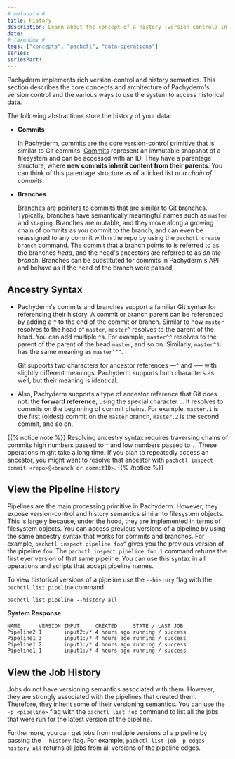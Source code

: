```yaml
---
# metadata # 
title: History
description: Learn about the concept of a history (version control) in Pachyderm. 
date: 
# taxonomy #
tags: ["concepts", "pachctl", "data-operations"]
series:
seriesPart:
--- 
```


Pachyderm implements rich version-control and history semantics. This section
describes the core concepts and architecture of Pachyderm's version control
and the various ways to use the system to access historical data.

The following abstractions store the history of your data:

- **Commits**

    In Pachyderm, commits are the core version-control primitive that is
    similar to Git commits. [Commits](../commit/) represent an immutable snapshot of a
    filesystem and can be accessed with an ID. They have a parentage
    structure, where **new commits inherit content from their parents**. 
    You can think of this parentage structure as of a linked list or *a chain of commits*. 
 
- **Branches**

    [Branches](../branch/) are pointers to commits that are similar to Git branches. Typically,
    branches have semantically meaningful names such as `master` and `staging`.
    Branches are mutable, and they move along a growing chain of commits as you
    commit to the branch, and can even be reassigned to any commit within the
    repo by using the `pachctl create branch` command. The commit that a
    branch points to is referred to as the branches *head*, and the head's
    ancestors are referred to as *on the branch*. Branches can be substituted
    for commits in Pachyderm's API and behave as if the head of the branch
    were passed. 

## Ancestry Syntax

  - Pachyderm's commits and branches support a familiar Git syntax for
    referencing their history. A commit or branch parent can be referenced
    by adding a `^` to the end of the commit or branch. Similar to how
    `master` resolves to the head of `master`, `master^` resolves
    to the parent of the head. You can add multiple `^`s. For example,
    `master^^` resolves to the parent of the parent of the head
    `master`, and so on. Similarly, `master^3` has the same meaning as
    `master^^^`.

    Git supports two characters for ancestor references —`^` and `~`— with
    slightly different meanings. Pachyderm supports both characters as well,
    but their meaning is identical.

  - Also, Pachyderm supports a type of ancestor reference that Git does not:
    the **forward reference**, using the special character `.`. It
    resolves to commits on the beginning of commit chains. For example,
    `master.1` is the first (oldest) commit on the `master` branch, `master.2`
    is the second commit, and so on.

{{% notice note %}} 
Resolving ancestry syntax requires traversing chains of commits
high numbers passed to `^` and low numbers passed to `.`. 
These operations might take a long time.
If you plan to repeatedly access an ancestor, you might want to resolve that
ancestor with `pachctl inspect commit <repo>@<branch or commitID>`.
{{% /notice %}}

## View the Pipeline History

Pipelines are the main processing primitive in Pachyderm. However, they
expose version-control and history semantics similar to filesystem
objects. This is largely because, under the hood, they are implemented in
terms of filesystem objects. You can access previous versions of
a pipeline by using the same ancestry syntax that works for commits and
branches. For example, `pachctl inspect pipeline foo^` gives you the
previous version of the pipeline `foo`. The `pachctl inspect pipeline foo.1`
command returns the first ever version of that same pipeline. You can use
this syntax in all operations and scripts that accept pipeline names.

To view historical versions of a pipeline use the `--history`
flag with the `pachctl list pipeline` command:

```shell
pachctl list pipeline --history all
```
**System Response:**

```shell
NAME      VERSION INPUT     CREATED     STATE / LAST JOB
Pipeline2 1       input2:/* 4 hours ago running / success
Pipeline1 3       input1:/* 4 hours ago running / success
Pipeline1 2       input1:/* 4 hours ago running / success
Pipeline1 1       input1:/* 4 hours ago running / success
```
## View the Job History

Jobs do not have versioning semantics associated with them.
However, they are strongly associated with the pipelines that
created them. Therefore, they inherit some of their versioning
semantics. You can use the `-p <pipeline>` flag with the
`pachctl list job` command to list all the jobs that were run
for the latest version of the pipeline. 

Furthermore, you can get jobs from multiple versions of a
pipeline by passing the `--history` flag. For example,
`pachctl list job -p edges --history all` returns all jobs from all
versions of the pipeline edges.
